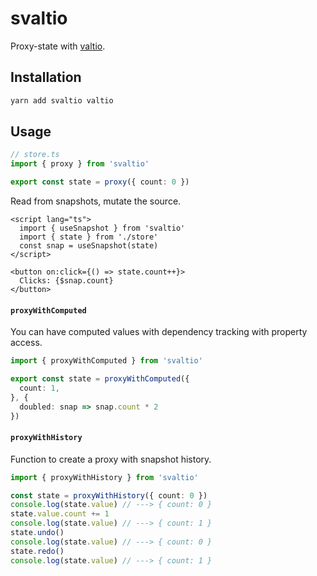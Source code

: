 # svaltio

Proxy-state with [valtio](https://github.com/pmndrs/valtio).

## Installation

```sh
yarn add svaltio valtio
```

## Usage

```ts
// store.ts
import { proxy } from 'svaltio'

export const state = proxy({ count: 0 })
```

Read from snapshots, mutate the source.

```svelte
<script lang="ts">
  import { useSnapshot } from 'svaltio'
  import { state } from './store'
  const snap = useSnapshot(state)
</script>

<button on:click={() => state.count++}>
  Clicks: {$snap.count}
</button>
```

#### `proxyWithComputed`

You can have computed values with dependency tracking with property access.

```ts
import { proxyWithComputed } from 'svaltio'

export const state = proxyWithComputed({
  count: 1,
}, {
  doubled: snap => snap.count * 2
})
```

#### `proxyWithHistory`

Function to create a proxy with snapshot history.

```ts
import { proxyWithHistory } from 'svaltio'

const state = proxyWithHistory({ count: 0 })
console.log(state.value) // ---> { count: 0 }
state.value.count += 1
console.log(state.value) // ---> { count: 1 }
state.undo()
console.log(state.value) // ---> { count: 0 }
state.redo()
console.log(state.value) // ---> { count: 1 }
```